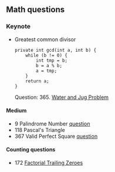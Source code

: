 ## Math questions
### Keynote
- Greatest common divisor
	```
	private int gcd(int a, int b) {
		while (b != 0) {
			int tmp = b;
			b = a % b;
			a = tmp;
		}
		return a;
	}
	```
	Question: 365. [Water and Jug Problem](WaterAndJugProblem.java)


#### Medium 
  - 9 Palindrome Number [question](https://leetcode.com/problems/palindrome-number)
  - 118 Pascal's Triangle
  - 367 Valid Perfect Square [question](https://leetcode.com/problems/valid-perfect-square)
  
  
#### Counting questions
  -  172 [Factorial Trailing Zeroes](https://leetcode.com/problems/factorial-trailing-zeroes)